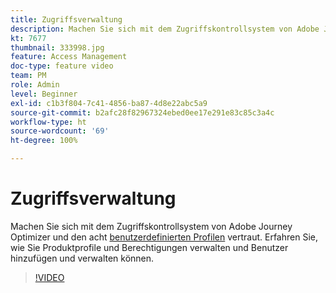 ```yaml
---
title: Zugriffsverwaltung
description: Machen Sie sich mit dem Zugriffskontrollsystem von Adobe Journey Optimizer und den acht benutzerdefinierten Produktprofilen vertraut. Erfahren Sie, wie Sie Produktprofile und Berechtigungen verwalten und Benutzer hinzufügen und verwalten können.
kt: 7677
thumbnail: 333998.jpg
feature: Access Management
doc-type: feature video
team: PM
role: Admin
level: Beginner
exl-id: c1b3f804-7c41-4856-ba87-4d8e22abc5a9
source-git-commit: b2afc28f82967324ebed0ee17e291e83c85c3a4c
workflow-type: ht
source-wordcount: '69'
ht-degree: 100%

---
```


# Zugriffsverwaltung 

Machen Sie sich mit dem Zugriffskontrollsystem von Adobe Journey Optimizer und den acht [benutzerdefinierten Profilen](https://experienceleague.adobe.com/docs/journey-optimizer/using/administration/ootb-product-profiles.html?lang=de) vertraut. Erfahren Sie, wie Sie Produktprofile und Berechtigungen verwalten und Benutzer hinzufügen und verwalten können.

>[!VIDEO](https://video.tv.adobe.com/v/333998?quality=12&learn=on)

